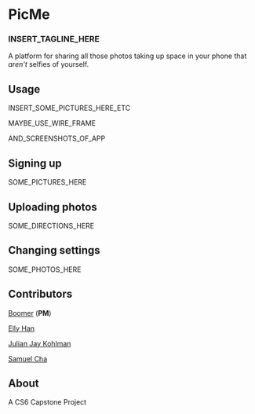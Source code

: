 # PicMe

### INSERT_TAGLINE_HERE

A platform for sharing all those photos taking up space in your phone that _aren't_ selfies of yourself.

## Usage

INSERT_SOME_PICTURES_HERE_ETC

MAYBE_USE_WIRE_FRAME

AND_SCREENSHOTS_OF_APP

## Signing up

SOME_PICTURES_HERE

## Uploading photos

SOME_DIRECTIONS_HERE

## Changing settings

SOME_PHOTOS_HERE

## Contributors

[Boomer](https://github.com/boomer1204) (**PM**)

[Elly Han](https://github.com/ellysalley)

[Julian Jay Kohlman](https://github.com/juliankohlman)

[Samuel Cha](https://github.com/samscha)

## About

A CS6 Capstone Project
